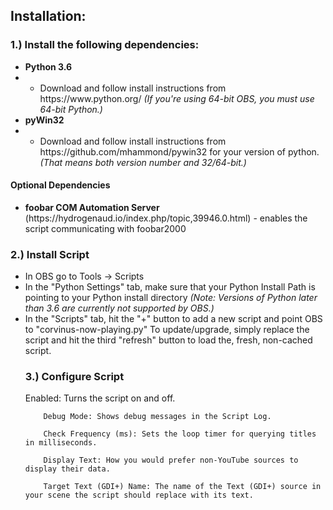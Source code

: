 <h2>Installation:</h2>
<h3>1.) Install the following dependencies:</h3>
<ul>
	<li><b>Python 3.6</b></li>
	<li><ul><li>Download and follow install instructions from https://www.python.org/ <i>(If you're using 64-bit OBS, you must use 64-bit Python.)</i></li></ul></li>
	<li><b>pyWin32</b></li>
	<li><ul><li>Download and follow install instructions from https://github.com/mhammond/pywin32 for your version of python. <i>(That means both version number and 32/64-bit.)</i></li></ul></li>
	</ul>
	<h4>Optional Dependencies</h4>
	<ul>
	<li><b>foobar COM Automation Server</b> (https://hydrogenaud.io/index.php/topic,39946.0.html) - enables the script communicating with foobar2000</li>
	</ul>
	<h3>2.) Install Script</h3>
	<ul>
	<li>In OBS go to Tools -> Scripts</li>
	<li>In the "Python Settings" tab, make sure that your Python Install Path is pointing to your Python install directory <i>(Note: Versions of Python later than 3.6 are currently not supported by OBS.)</i></li>
	<li>In the "Scripts" tab, hit the "+" button to add a new script and point OBS to "corvinus-now-playing.py" To update/upgrade, simply replace the script and hit the third "refresh" button to load the, fresh, non-cached script.</li>
	<h3>3.) Configure Script</h3>
		Enabled: Turns the script on and off.
		
		Debug Mode: Shows debug messages in the Script Log.
		
		Check Frequency (ms): Sets the loop timer for querying titles in milliseconds.
		
		Display Text: How you would prefer non-YouTube sources to display their data.
		
		Target Text (GDI+) Name: The name of the Text (GDI+) source in your scene the script should replace with its text.
